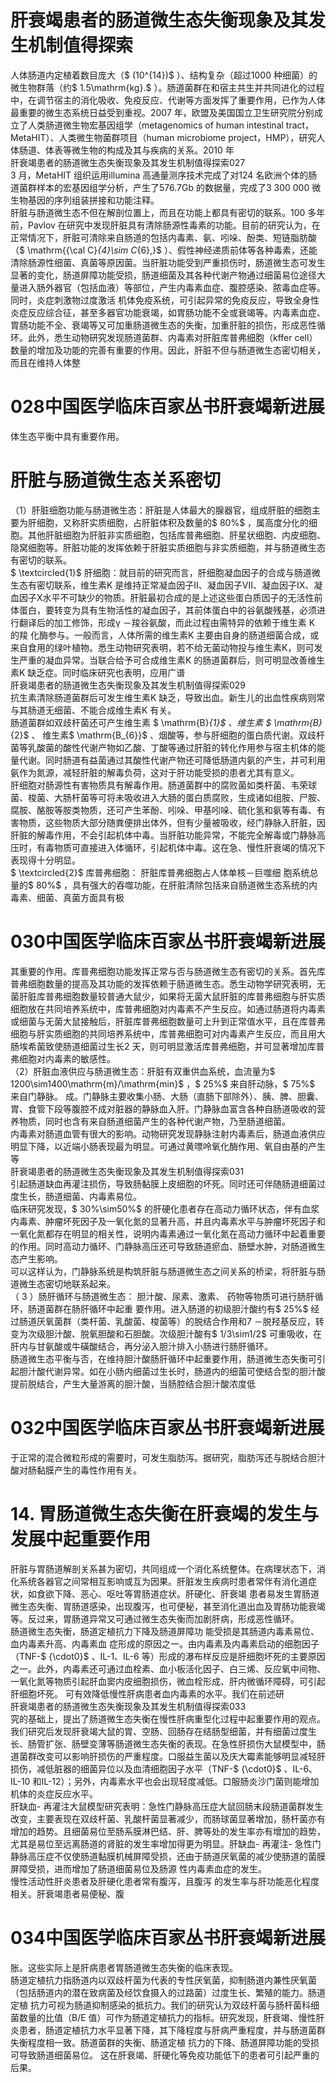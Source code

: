 # 肝衰竭患者的肠道微生态失衡现象及其发生机制值得探索  
人体肠道内定植着数目庞大（$ (10^{14})$ ）、结构复杂（超过1000 种细菌）的微生物群落（约$ 1.5\mathrm{kg}.$ ）。肠道菌群在和宿主共生并共同进化的过程中，在调节宿主的消化吸收、免疫反应、代谢等方面发挥了重要作用，已作为人体最重要的微生态系统日益受到重视。2007 年，欧盟及美国国立卫生研究院分别成立了人类肠道微生物宏基因组学（metagenomics of human intestinal tract，MetaHIT）、人类微生物菌群项目（human microbiome project，HMP），研究人体肠道、体表等微生物的构成及其与疾病的关系。2010 年  
肝衰竭患者的肠道微生态失衡现象及其发生机制值得探索027  
3 月，MetaHIT 组织运用illumina 高通量测序技术完成了对124 名欧洲个体的肠道菌群样本的宏基因组学分析，产生了576.7Gb 的数据量，完成了3 300 000 微生物基因的序列组装拼接和功能注释。  
肝脏与肠道微生态不但在解剖位置上，而且在功能上都具有密切的联系。100 多年前，Pavlov 在研究中发现肝脏具有清除肠源性毒素的功能。目前的研究认为，在正常情况下，肝脏可清除来自肠道的包括内毒素、氨、吲哚、酚类、短链脂肪酸（$ \mathrm{{\cal C}_{4}\sim C_{6},}$    ）、假性神经递质前体等各种毒素，还能清除肠源性细菌、真菌等原因菌。当肝脏功能受到严重损伤时，肠道微生态可发生显著的变化，肠道屏障功能受损，肠道细菌及其各种代谢产物通过细菌易位途径大量进入肠外器官（包括血液）等部位，产生内毒素血症、腹腔感染、脓毒血症等。同时，炎症刺激物过度激活 机体免疫系统，可引起异常的免疫反应，导致全身性炎症反应综合征，甚至多器官功能衰竭，如胃肠功能不全或衰竭等。内毒素血症、胃肠功能不全、衰竭等又可加重肠道微生态的失衡，加重肝脏的损伤，形成恶性循环。此外，悉生动物研究发现肠道菌群、内毒素对肝脏库普弗细胞（kffer cell）数量的增加及功能的完善有重要的作用。因此，肝脏不但与肠道微生态密切相关，而且在维持人体整  
# 028中国医学临床百家丛书肝衰竭新进展  
体生态平衡中具有重要作用。  
#  肝脏与肠道微生态关系密切  
（1）肝脏细胞功能与肠道微生态：肝脏是人体最大的腺器官，组成肝脏的细胞主要为肝细胞，又称肝实质细胞，占肝脏体积及数量的$ 80\%$ ，属高度分化的细胞。其他肝脏细胞为肝脏非实质细胞，包括库普弗细胞、肝星状细胞、内皮细胞、隐窝细胞等。肝脏功能的发挥依赖于肝脏实质细胞与非实质细胞，并与肠道微生态有密切的联系。  
$ \textcircled{1}$    肝细胞：就目前的研究而言，肝细胞凝血因子的合成与肠道微生态有密切联系，维生素K 是维持正常凝血因子Ⅱ、凝血因子Ⅶ、凝血因子Ⅸ、凝血因子Ⅹ水平不可缺少的物质。肝脏最初合成的是上述这些蛋白质因子的无活性前体蛋白，要转变为具有生物活性的凝血因子，其前体蛋白中的谷氨酸残基，必须进行翻译后的加工修饰，形成γ  －羧谷氨酸，而此过程由需特异的依赖于维生素 K  的羧 化酶参与。一般而言，人体所需的维生素K 主要由自身的肠道细菌合成，或来自食用的绿叶植物。悉生动物研究表明，若不给无菌动物投与维生素K，则可发生严重的凝血异常。当联合给予可合成维生素K 的肠道菌群后，则可明显改善维生素K 缺乏症。同时临床研究也表明，应用广谱  
肝衰竭患者的肠道微生态失衡现象及其发生机制值得探索029  
抗生素清除肠道菌群后可发生维生素K 缺乏，导致出血。新生儿的出血性疾病则常与其肠道无细菌、不能合成维生素K 有关。  
肠道菌群如双歧杆菌还可产生维生素 $ \mathrm{B}_{1}$     、维生素 $ \mathrm{B}_{2}$     、 维生素$ \mathrm{B_{6}}$    、烟酸等，参与肝细胞的蛋白质代谢。双歧杆菌等乳酸菌的酸性代谢产物如乙酸、丁酸等通过肝脏的转化作用参与宿主机体的能量代谢。同时肠道有益菌通过其酸性代谢产物还可降低肠道内氨的产生，并可利用氨作为氮源，减轻肝脏的解毒负荷，这对于肝功能受损的患者尤其有意义。  
肝细胞对肠源性有害物质具有解毒作用。肠道菌群中的腐败菌如类杆菌、韦荣球菌、梭菌、大肠杆菌等可将未吸收进入大肠的蛋白质腐败，生成诸如组胺、尸胺、腐胺、酪胺等胺类物质，还可产生苯酚、吲哚、甲基吲哚、硫化氢和氨等有毒、有害物质，这些物质大部分随粪便排出体外，但有少量被吸收，经门静脉入肝脏，因肝脏的解毒作用，不会引起机体中毒。当肝脏功能异常，不能完全解毒或门静脉高压时，有毒物质可直接进入体循环，引起机体中毒。这在急、慢性肝衰竭的情况下表现得十分明显。  
$ \textcircled{2}$     库普弗细胞： 肝脏库普弗细胞占人体单核－巨噬细 胞系统总量的$ 80\%$ ，具有强大的吞噬功能，在肝脏清除包括来自肠道微生态系统的内毒素、细菌、真菌方面具有极  
# 030中国医学临床百家丛书肝衰竭新进展  
其重要的作用。库普弗细胞功能发挥正常与否与肠道微生态有密切的关系。首先库普弗细胞数量的提高及其功能的发挥依赖于肠道微生态。悉生动物学研究表明，无菌肝脏库普弗细胞数量较普通大鼠少，如果将无菌大鼠肝脏的库普弗细胞与肝实质细胞放在共同培养系统中，库普弗细胞对内毒素不产生反应。如通过肠道将内毒素或细菌与无菌大鼠接触后，肝脏库普弗细胞数量可上升到正常值水平，且在库普弗细胞与肝实质细胞的共同培养系统中，库普弗细胞可对内毒素产生反应，而且用大肠埃希菌致使肠道细菌过生长2 天，则可明显激活库普弗细胞，并可显著增加库普弗细胞对内毒素的敏感性。  
（2）肝脏血液供应与肠道微生态：肝脏有双重供血系统，血流量为$ 1200\sim1400\mathrm{m}/\mathrm{min}$    ，$ 25\%$ 来自肝动脉，$ 75\%$  来自门静脉。 成。门静脉主要收集小肠、大肠（直肠下部除外）、胰、脾、胆囊、胃、食管下段等腹腔不成对脏器的静脉血入肝。门静脉血富含各种自肠道吸收的营养物质，同时也含有来自肠道细菌产生的各种代谢产物，乃至肠道细菌。  
内毒素对肠道血管有很大的影响。动物研究发现静脉注射内毒素后，肠道血液供应明显下降，以近端小肠表现最为明显。可通过黄嘌呤氧化酶作用、氧自由基的产生等  
肝衰竭患者的肠道微生态失衡现象及其发生机制值得探索031  
引起肠道缺血再灌注损伤，导致肠黏膜上皮细胞的坏死。同时还可伴随肠道细菌过度生长，肠道细菌、内毒素易位。  
临床研究发现，$ 30\%\sim50\%$ 的肝硬化患者存在高动力循环状态，伴有血浆内毒素、肿瘤坏死因子及一氧化氮的显著升高，并且内毒素水平与肿瘤坏死因子和一氧化氮都存在明显的相关性，说明内毒素通过一氧化氮在高动力循环中起着重要的作用。同时高动力循环、门静脉高压还可导致肠道瘀血、肠壁水肿，对肠道微生态产生影响。  
可以这样认为，门静脉系统是构筑肝脏与肠道微生态之间关系的桥梁，将肝脏与肠道微生态密切地联系起来。  
（ 3 ）肠肝循环与肠道微生态： 胆汁酸、尿素、激素、 药物等物质可进行肠肝循环，肠道菌群在肠肝循环中起重 要作用。进入肠道的初级胆汁酸约有$ 25\%$ 经过肠道厌氧菌群（类杆菌、乳酸菌、梭菌等）的脱结合作用和7 －脱羟基反应，转变为次级胆汁酸、脱氧胆酸和石胆酸。次级胆汁酸有$ 1/3\sim1/2$  可重吸收，在肝内与甘氨酸或牛磺酸结合，再分泌入胆汁排入小肠进行肠肝循环。  
肠道微生态平衡与否，在维持胆汁酸肠肝循环中起重要作用，肠道微生态失衡可引起胆汁酸代谢异常。如在小肠内细菌过生长时，肠道内的细菌可使结合型的胆汁酸提前脱结合，产生大量游离的胆汁酸，当肠腔结合胆汁酸浓度低  
# 032中国医学临床百家丛书肝衰竭新进展  
于正常的混合微粒形成的需要时，可发生脂肪泻。据研究，脂肪泻还与脱结合胆汁酸对肠黏膜产生的毒性作用有关。  
# 14.  胃肠道微生态失衡在肝衰竭的发生与 发展中起重要作用  
肝脏与胃肠道解剖关系甚为密切，共同组成一个消化系统整体。在病理状态下，消化系统各器官之间常相互影响或互为因果。肝脏发生疾病时患者常伴有消化道症状，如食欲下降、恶心、呕吐等胃肠道症状。肝硬化、肝衰竭 患者易发生胃肠道微生态失衡、胃肠道感染，出现腹泻，也可便秘，甚至消化道出血及胃肠功能衰竭等。反过来，胃肠道异常又可通过微生态失衡而加剧肝病，形成恶性循环。  
肠道微生态失衡，肠道定植抗力下降及肠道屏障功 能受损是其肠道内毒素易位、血内毒素升高、内毒素血 症形成的原因之一。由内毒素及内毒素启动的细胞因子（TNF-$ {\cdot0}$    、IL-1、IL-6 等）形成的瀑布样反应是肝细胞坏死的主要原因之一。此外，内毒素还可通过血栓素、血小板活化因子、白三烯、反应氧中间物、一氧化氮等物质引起肝血窦内皮细胞损伤，微血栓形成、肝内微循环障碍，可引起肝细胞坏死。 可有效降低慢性肝病患者血内毒素的水平。我们在前述研  
肝衰竭患者的肠道微生态失衡现象及其发生机制值得探索033  
究的基础上，提出了肠道微生态失衡在慢性肝病重型化过程中起重要作用的观点。  
我们研究后发现肝衰竭大鼠的胃、空肠、回肠存在结肠型细菌，并有细菌过度生长、肠管扩张、肠壁变薄等肠道微生态失衡的表现。在急性肝损伤大鼠模型中，肠道菌群改变可以影响肝损伤的严重程度。口服益生菌以及庆大霉素能够明显减轻肝损伤，减低脏器的细菌异位以及血清细胞因子水平（TNF-$ {\cdot0}$    、IL-6、IL-10 和IL-12）；另外，内毒素水平也会出现轻度减低。口服肠炎沙门菌则能增加机体的炎症反应水平。  
肝缺血- 再灌注大鼠模型研究表明：急性门静脉高压症大鼠回肠末段肠道菌群发生改变，主要表现在双歧杆菌、乳酸杆菌显著减少，而肠球菌显著增加，肠杆菌亦有增加的趋势。且细菌易位至肠系膜淋巴结、肝、脾等处的发生率亦有增加的趋势，尤其是易位至远离肠道的肾脏的发生率增加得更为明显。肝缺血- 再灌注- 急性门静脉高压症不仅使肠道黏膜机械屏障受损，还由于肠道厌氧菌的减少使肠道的菌膜屏障受损，进而增加了肠道细菌易位及肠源 性内毒素血症的发生。  
慢性活动性肝炎患者及肝硬化患者常有腹泻，且腹泻 的发生率与肝功能恶化程度相关。肝衰竭患者易便秘、腹  
# 034中国医学临床百家丛书肝衰竭新进展  
胀。这些实际上是肝病患者胃肠道微生态失衡的临床表现。  
肠道定植抗力指肠道内以双歧杆菌为代表的专性厌氧菌，抑制肠道内兼性厌氧菌（包括肠道内的潜在致病菌及经饮食摄入的过路菌）过度生长、繁殖的能力。肠道定植 抗力可视为肠道抑制感染的抵抗力。我们的研究认为双歧杆菌与肠杆菌科细菌数量的比值（B/E 值）可作为肠道定植抗力的指标。研究发现，肝衰竭、慢性肝炎患者，肠道定植抗力水平显著下降，其下降程度与肝病严重程度，并与肠道菌群失衡程度相一致。肠道菌群的失衡、肠道定植 抗力的下降、肠道屏障功能的受损可导致肠道细菌易位。 这在肝衰竭、肝硬化等免疫功能低下的患者可引起严重的后果。  
